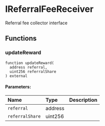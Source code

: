 # IReferralFeeReceiver

Referral fee collector interface



## Functions
### updateReward
```solidity
function updateReward(
  address referral,
  uint256 referralShare
) external
```


#### Parameters:
| Name | Type | Description                                                          |
| :--- | :--- | :------------------------------------------------------------------- |
|`referral` | address | 
|`referralShare` | uint256 | 


